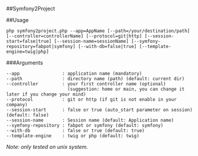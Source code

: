 ##Symfony2Project


##Usage
 
    php symfony2project.php --app=AppName [--path=/your/destination/path] [--controller=controllerName] [--protocol=git|http] [--session-start=false|true] [--session-name=sessionName] [--symfony-repository=fabpot|symfony] [--with-db=false|true] [--template-engine=twig|php]

###Arguments

    --app                : application name (mandatory)
    --path               : directory name (path) (default: current dir)
    --controller         : your first controller name (optional)
                           (suggestion: home or main, you can change it later if you change your mind)
    --protocol           : git or http (if git is not enable in your company)
    --session-start      : false or true (auto_start parameter on session) (default: false)
    --session-name       : Session name (default: Application name)
    --symfony-repository : fabpot or symfony (default: symfony)
    --with-db            : false or true (default: true)
    --template-engine    : twig or php (default: twig)

*Note: only tested on unix system.*

